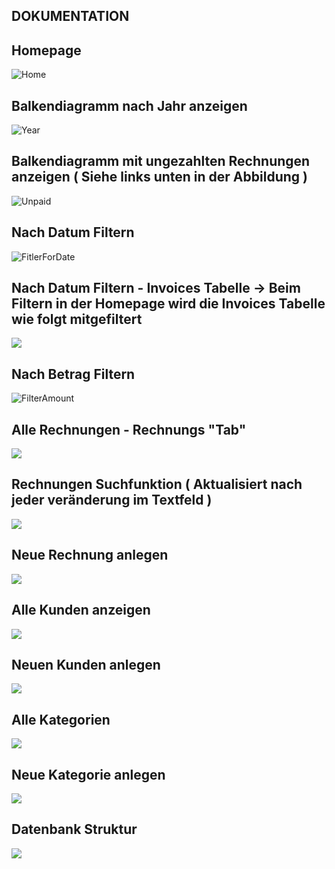 ## DOKUMENTATION

## Homepage
![Home](documentation/ProgramDescription/CK_Home_01.png)

## Balkendiagramm nach Jahr anzeigen
![Year](documentation/ProgramDescription/CK_ChangeYearBarChart_02.png)

## Balkendiagramm mit ungezahlten Rechnungen anzeigen ( Siehe links unten in der Abbildung )
![Unpaid](documentation/ProgramDescription/CK_AddUnpaidInvoices_03.png)

## Nach Datum Filtern
![FitlerForDate](documentation/ProgramDescription/CK_FilterforDate_04.jfif)

## Nach Datum Filtern - Invoices Tabelle -> Beim Filtern in der Homepage wird die Invoices Tabelle wie folgt mitgefiltert
![](documentation/ProgramDescription/CK_InvoicesFilteredForDate_07.png)

## Nach Betrag Filtern
![FilterAmount](documentation/ProgramDescription/CK_FilterForAmount_05.png)

## Alle Rechnungen - Rechnungs "Tab"
![](documentation/ProgramDescription/CK_Invoices_06.png)

## Rechnungen Suchfunktion ( Aktualisiert nach jeder veränderung im Textfeld )
![](documentation/ProgramDescription/CK_Invoice_Search_08.png)

## Neue Rechnung anlegen
![](documentation/ProgramDescription/CK_NewInvoice_10.png)

## Alle Kunden anzeigen
![](documentation/ProgramDescription/CK_Customer_11.jfif)

## Neuen Kunden anlegen
![](documentation/ProgramDescription/CK_NewCustomer_12.png)

## Alle Kategorien
![](documentation/ProgramDescription/CK_Categories_13.png)

## Neue Kategorie anlegen
![](documentation/ProgramDescription/CK_NewCategorie_14.jfif)

## Datenbank Struktur
![](documentation/ProgramDescription/CK_DatabaseStrucutre.jfif)
